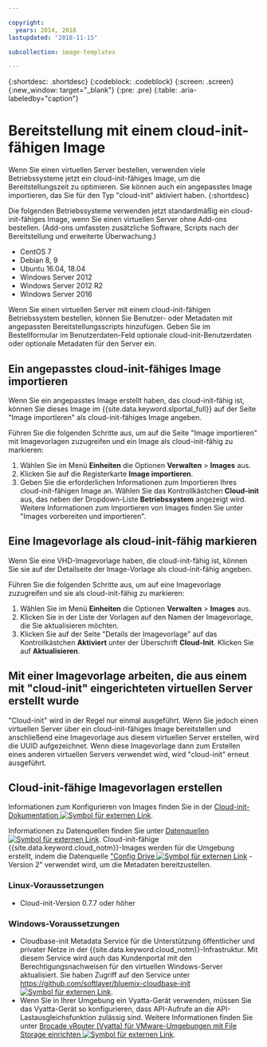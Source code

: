 ```yaml
---

copyright:
  years: 2014, 2018
lastupdated: "2018-11-15"

subcollection: image-templates

---
```


{:shortdesc: .shortdesc}
{:codeblock: .codeblock}
{:screen: .screen}
{:new_window: target="_blank"}
{:pre: .pre}
{:table: .aria-labeledby="caption"}


# Bereitstellung mit einem cloud-init-fähigen Image

Wenn Sie einen virtuellen Server bestellen, verwenden viele Betriebssysteme jetzt ein cloud-init-fähiges Image, um die Bereitstellungszeit zu optimieren. Sie können auch ein angepasstes Image importieren, das Sie für den Typ "cloud-init" aktiviert haben.
{:shortdesc}

Die folgenden Betriebssysteme verwenden jetzt standardmäßig ein cloud-init-fähiges Image, wenn Sie einen virtuellen Server ohne Add-ons bestellen. (Add-ons umfassten zusätzliche Software, Scripts nach der Bereitstellung und erweiterte Überwachung.)
* CentOS 7
* Debian 8, 9
* Ubuntu 16.04, 18.04
* Windows Server 2012
* Windows Server 2012 R2
* Windows Server 2016

Wenn Sie einen virtuellen Server mit einem cloud-init-fähigen Betriebssystem bestellen, können Sie Benutzer- oder Metadaten mit angepassten Bereitstellungsscripts hinzufügen. Geben Sie im Bestellformular im Benutzerdaten-Feld optionale cloud-init-Benutzerdaten oder optionale Metadaten für den Server ein.

## Ein angepasstes cloud-init-fähiges Image importieren

Wenn Sie ein angepasstes Image erstellt haben, das cloud-init-fähig ist, können Sie dieses Image im {{site.data.keyword.slportal_full}} auf der Seite "Image importieren" als cloud-init-fähiges Image angeben.

Führen Sie die folgenden Schritte aus, um auf die Seite "Image importieren" mit Imagevorlagen zuzugreifen und ein Image als cloud-init-fähig zu markieren:
1. Wählen Sie im Menü **Einheiten** die Optionen **Verwalten** > **Images** aus.
2. Klicken Sie auf die Registerkarte **Image importieren**.
3. Geben Sie die erforderlichen Informationen zum Importieren Ihres cloud-init-fähigen Image an. Wählen Sie das Kontrollkästchen **Cloud-init** aus, das neben der Dropdown-Liste **Betriebssystem** angezeigt wird. Weitere Informationen zum Importieren von Images finden Sie unter "Images vorbereiten und importieren".

## Eine Imagevorlage als cloud-init-fähig markieren

Wenn Sie eine VHD-Imagevorlage haben, die cloud-init-fähig ist, können Sie sie auf der Detailseite der Image-Vorlage als cloud-init-fähig angeben.

Führen Sie die folgenden Schritte aus, um auf eine Imagevorlage zuzugreifen und sie als cloud-init-fähig zu markieren:
1. Wählen Sie im Menü **Einheiten** die Optionen **Verwalten** > **Images** aus.
2. Klicken Sie in der Liste der Vorlagen auf den Namen der Imagevorlage, die Sie aktualisieren möchten.
3. Klicken Sie auf der Seite "Details der Imagevorlage" auf das Kontrollkästchen **Aktiviert** unter der Überschrift **Cloud-Init**. Klicken Sie auf **Aktualisieren**.

## Mit einer Imagevorlage arbeiten, die aus einem mit "cloud-init" eingerichteten virtuellen Server erstellt wurde

"Cloud-init" wird in der Regel nur einmal ausgeführt. Wenn Sie jedoch einen virtuellen Server über ein cloud-init-fähiges Image bereitstellen und anschließend eine Imagevorlage aus diesem virtuellen Server erstellen, wird die UUID aufgezeichnet. Wenn diese Imagevorlage dann zum Erstellen eines anderen virtuellen Servers verwendet wird, wird "cloud-init" erneut ausgeführt.

## Cloud-init-fähige Imagevorlagen erstellen

Informationen zum Konfigurieren von Images finden Sie in der [Cloud-init-Dokumentation ![Symbol für externen Link](../../icons/launch-glyph.svg "Symbol für externen Link")](https://cloudinit.readthedocs.io/en/latest/).

Informationen zu Datenquellen finden Sie unter [Datenquellen ![Symbol für externen Link](../../icons/launch-glyph.svg "Symbol für externen Link")](http://cloudinit.readthedocs.io/en/latest/topics/datasources.html). Cloud-init-fähige {{site.data.keyword.cloud_notm}}-Images werden für die Umgebung erstellt, indem die Datenquelle ["Config Drive ![Symbol für externen Link](../../icons/launch-glyph.svg "External link icon")](http://cloudinit.readthedocs.io/en/latest/topics/datasources/configdrive.html) - Version 2" verwendet wird, um die Metadaten bereitzustellen.

### Linux-Voraussetzungen
* Cloud-init-Version 0.7.7 oder höher

### Windows-Voraussetzungen
* Cloudbase-init Metadata Service für die Unterstützung öffentlicher und privater Netze in der {{site.data.keyword.cloud_notm}}-Infrastruktur. Mit diesem Service wird auch das Kundenportal mit den Berechtigungsnachweisen für den virtuellen Windows-Server aktualisiert. Sie haben Zugriff auf den Service unter [https://github.com/softlayer/bluemix-cloudbase-init ![Symbol für externen Link](../../icons/launch-glyph.svg "Symbol für externen Link")](https://github.com/softlayer/bluemix-cloudbase-init).
* Wenn Sie in Ihrer Umgebung ein Vyatta-Gerät verwenden, müssen Sie das Vyatta-Gerät so konfigurieren, dass API-Aufrufe an die API-Lastausgleichsfunktion zulässig sind. Weitere Informationen finden Sie unter [Brocade vRouter (Vyatta) für VMware-Umgebungen mit File Storage einrichten ![Symbol für externen Link](../../icons/launch-glyph.svg "Symbol für externen Link")](/docs/infrastructure/FileStorage?topic=FileStorage-configureVyatta#setting-up-brocade-vrouter-vyatta-for-vmware-environments-with-file-storage).
